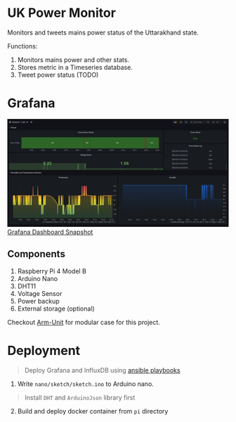 # UK Power Monitor

Monitors and tweets mains power status of the Uttarakhand state.

Functions: 
1. Monitors mains power and other stats. 
2. Stores metric in a Timeseries database.
3. Tweet power status (TODO)

# Grafana
![img.png](img.png)
[Grafana Dashboard Snapshot](https://snapshots.raintank.io/dashboard/snapshot/EjkITqt85gGjJwfb2tf07lsEDsm3M5hs)

## Components
1. Raspberry Pi 4 Model B
2. Arduino Nano
3. DHT11
4. Voltage Sensor
5. Power backup
6. External storage (optional)

Checkout [Arm-Unit](https://github.com/zxcV32/Arm-Unit) for modular case for this project.

# Deployment
> Deploy Grafana and InfluxDB using [ansible playbooks](https://github.com/zxcV32/ansible-playbooks) 

1. Write `nano/sketch/sketch.ino` to Arduino nano.
  > Install `DHT` and `ArduinoJson` library first
2. Build and deploy docker container from `pi` directory
